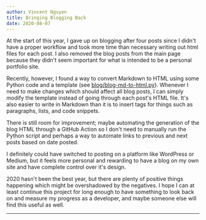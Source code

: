 ```yaml
---
author: Vincent Nguyen
title: Bringing Blogging Back
date: 2020-08-07
---
```


At the start of this year, I gave up on blogging after four posts since I didn't have a proper workflow and took more time than necessary writing out html files for each post.
I also removed the blog posts from the main page because they didn't seem important for what is intended to be a personal portfolio site.

Recently, however, I found a way to convert Markdown to HTML using some Python code and a template (see [blog/blog-md-to-html.py](blog/blog-md-to-html.py)).
Whenever I need to make changes which should affect all blog posts, I can simply modify the template instead of going through each post's HTML file.
It's also easier to write in Markdown than it is to insert tags for things such as paragraphs, lists, and code snippets.

There is still room for improvement; maybe automating the generation of the blog HTML through a GitHub Action so I don't need to manually run the Python script and perhaps a way to automate links to previous and next posts based on date posted.

I definitely could have switched to posting on a platform like WordPress or Medium, but it feels more personal and rewarding to have a blog on my own site and have complete control over it's design.

2020 hasn't been the best year, but there are plenty of positive things happening which might be overshadowed by the negatives. I hope I can at least continue this project for long enough to have something to look back on and measure my progress as a developer, and maybe someone else will find this useful as well.

---